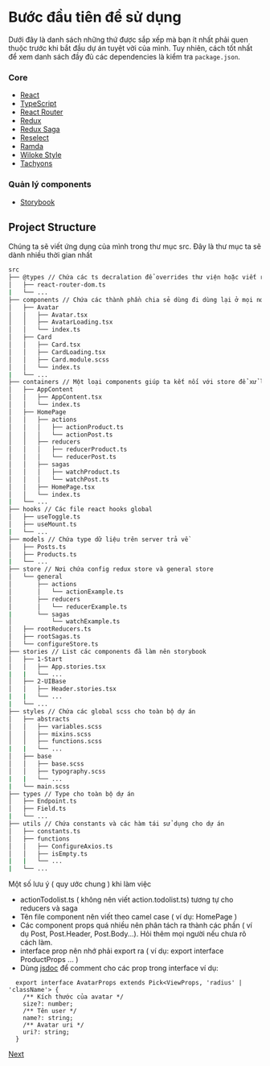 [2]: ./commands.md

<!-- contend -->

# Bước đầu tiên để sử dụng

Dưới đây là danh sách những thứ được sắp xếp mà bạn ít nhất phải quen thuộc trước khi bắt đầu dự án tuyệt vời của mình. Tuy nhiên, cách tốt nhất để xem danh sách đầy đủ các dependencies là kiểm tra `package.json`.

### Core

- [React](https://facebook.github.io/react/)
- [TypeScript](https://www.typescriptlang.org/)
- [React Router](https://github.com/ReactTraining/react-router)
- [Redux](http://redux.js.org/)
- [Redux Saga](https://redux-saga.github.io/redux-saga/)
- [Reselect](https://github.com/reactjs/reselect)
- [Ramda](https://ramdajs.com/)
- [Wiloke Style](#1)
- [Tachyons](#https://tachyons.io/)

### Quản lý components

- [Storybook](https://storybook.js.org/)

## Project Structure

Chúng ta sẽ viết ứng dụng của mình trong thư mục src. Đây là thư mục ta sẽ dành nhiều thời gian nhất

```bash
src
├── @types // Chứa các ts decralation để overrides thư viện hoặc viết riêng cho thư viện không hỗ trợ typescript
│   ├── react-router-dom.ts
|   └── ...
├── components // Chứa các thành phần chia sẻ dùng đi dùng lại ở mọi nơi trong dự án
│   ├── Avatar
│   │   ├── Avatar.tsx
│   │   ├── AvatarLoading.tsx
│   │   └── index.ts
│   ├── Card
│   │   ├── Card.tsx
│   │   ├── CardLoading.tsx
│   │   ├── Card.module.scss
│   │   └── index.ts
|   └── ...
├── containers // Một loại components giúp ta kết nối với store để xử lý dữ liệu, layout page và kết nối các components
│   ├── AppContent
│   │   ├── AppContent.tsx
│   │   └── index.ts
│   ├── HomePage
│   │   ├── actions
│   │   │   ├── actionProduct.ts
│   │   │   └── actionPost.ts
│   │   ├── reducers
│   │   │   ├── reducerProduct.ts
│   │   │   └── reducerPost.ts
│   │   ├── sagas
│   │   │   ├── watchProduct.ts
│   │   │   └── watchPost.ts
│   │   ├── HomePage.tsx
│   │   └── index.ts
|   └── ...
├── hooks // Các file react hooks global
│   ├── useToggle.ts
│   ├── useMount.ts
|   └── ...
├── models // Chứa type dữ liệu trên server trả về
│   ├── Posts.ts
│   ├── Products.ts
|   └── ...
├── store // Nơi chứa config redux store và general store
│   └── general
│       ├── actions
│       │   └── actionExample.ts
│       ├── reducers
│       │   └── reducerExample.ts
|       └── sagas
│           └── watchExample.ts
│   ├── rootReducers.ts
│   ├── rootSagas.ts
│   └── configureStore.ts
├── stories // List các components đã làm nên storybook
│   ├── 1-Start
│   │   ├── App.stories.tsx
|   |   └── ...
│   ├── 2-UIBase
│   │   ├── Header.stories.tsx
|   |   └── ...
|   └── ...
├── styles // Chứa các global scss cho toàn bộ dự án
│   ├── abstracts
│   │   ├── variables.scss
│   │   ├── mixins.scss
│   │   ├── functions.scss
|   |   └── ...
│   ├── base
│   │   ├── base.scss
│   │   ├── typography.scss
|   |   └── ...
|   └── main.scss
├── types // Type cho toàn bộ dự án
│   ├── Endpoint.ts
│   ├── Field.ts
|   └── ...
├── utils // Chứa constants và các hàm tái sử dụng cho dự án
│   ├── constants.ts
│   ├── functions
│   │   ├── ConfigureAxios.ts
│   │   ├── isEmpty.ts
|   |   └── ...
|   └── ...
```

Một số lưu ý ( quy ước chung ) khi làm việc

- actionTodolist.ts ( không nên viết action.todolist.ts) tương tự cho reducers và saga
- Tên file component nên viết theo camel case ( ví dụ: HomePage )
- Các component props quá nhiều nên phân tách ra thành các phần ( ví dụ Post, Post.Header, Post.Body...). Hỏi thêm mọi người nếu chưa rõ
  cách làm.
- interface prop nên nhớ phải export ra ( ví dụ: export interface ProductProps ... )
- Dùng [jsdoc](https://jsdoc.app/) để comment cho các prop trong interface ví dụ:

```tsx
  export interface AvatarProps extends Pick<ViewProps, 'radius' | 'className'> {
    /** Kích thước của avatar */
    size?: number;
    /** Tên user */
    name?: string;
    /** Avatar uri */
    uri?: string;
  }
```

<!-- end of content -->

[Next][2]
